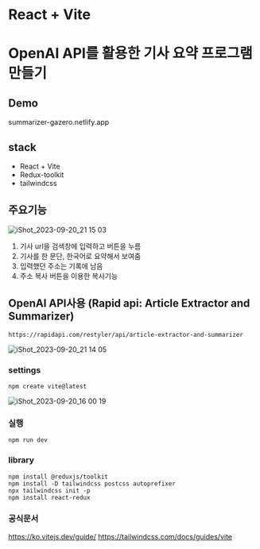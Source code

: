 # React + Vite

# OpenAI API를 활용한 기사 요약 프로그램 만들기

## Demo

summarizer-gazero.netlify.app

## stack

- React + Vite
- Redux-toolkit
- tailwindcss

## 주요기능

![iShot_2023-09-20_21 15 03](https://github.com/adrianhajdin/project_ai_summarizer/assets/98731537/c40dffc5-57aa-43ff-888f-c5f0f6a6f128)

1. 기사 url을 검색창에 입력하고 버튼을 누름
2. 기사를 한 문단, 한국어로 요약해서 보여줌
3. 입력했던 주소는 기록에 남음
4. 주소 복사 버튼을 이용한 복사기능

## OpenAI API사용 (Rapid api: Article Extractor and Summarizer)

```
https://rapidapi.com/restyler/api/article-extractor-and-summarizer
```

![iShot_2023-09-20_21 14 05](https://github.com/adrianhajdin/project_ai_summarizer/assets/98731537/49085076-3d4a-41b3-8e56-b2dc499d6d96)

### settings

```
npm create vite@latest
```

![iShot_2023-09-20_16 00 19](https://github.com/gayoung106/openai-articles/assets/98731537/d78f3c36-a796-4774-a50e-7efa268468f8)

### 실행

```
npm run dev
```

### library

```
npm install @reduxjs/toolkit
npm install -D tailwindcss postcss autoprefixer
npx tailwindcss init -p
npm install react-redux
```

### 공식문서

https://ko.vitejs.dev/guide/
https://tailwindcss.com/docs/guides/vite
